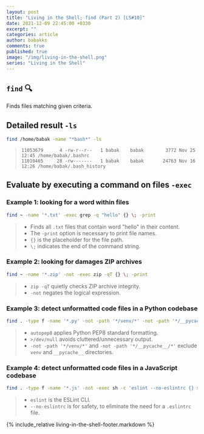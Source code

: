 ```yaml
---
layout: post
title: "Living in the Shell; find (Part 2) [LS#10]"
date: 2021-12-09 22:45:00 +0330
excerpt: ""
categories: article
author: babakks
comments: true
published: true
image: "/img/living-in-the-shell.png"
series: "Living in the Shell"
---
```


## `find` 🔍

Finds files matching given criteria.

## Detailed result `-ls`

```sh
find /home/babak -name "*bash*" -ls
```

> ```text
> 11053679      4 -rw-r--r--   1 babak    babak        3772 Nov 25 12:45 /home/babak/.bashrc
> 11010465     28 -rw-------   1 babak    babak       24763 Nov 16 12:26 /home/babak/.bash_history
> ```

## Evaluate by executing a command on files `-exec`

### Example 1: looking for a word within files

```sh
find ~ -name '*.txt' -exec grep -q "hello" {} \; -print
```

> - Finds all `.txt` files that contain word "hello" in their content.
> - The `-print` option is necessary to print file names.
> - `{}` is the placeholder for the file path.
> - `\;` indicates the end of the command string.

### Example 2: looking for damages ZIP archives

```sh
find ~ -name '*.zip' -not -exec zip -qT {} \; -print
```

> - `zip -qT` quietly checks ZIP archive integrity.
> - `-not` negates the logical expression.

### Example 3: detect unformatted code files in a Python codebase

```sh
find . -type f -name '*.py' -not -path '*/venv/*' -not -path '*/__pycache__/*' -not -exec sh -c 'python3 -m autopep8 {} >/dev/null' \; -print
```

> - `autopep8` applies Python PEP8 standard formatting.
> - `>/dev/null` avoids cluttered/unnecessary output.
> - `-not -path '*/venv/*'` and `-not -path '*/__pycache__/*'` exclude `venv` and `__pycache__` directories.

### Example 4: detect unformatted code files in a JavaScript codebase

```sh
find . -type f -name '*.js' -not -exec sh -c 'eslint --no-eslintrc {} >/dev/null' \; -print
```

> - `eslint` is the ESLint CLI.
> - `--no-eslintrc` is for safety, to eliminate the need for a `.eslintrc` file.

{% include_relative living-in-the-shell-footer.markdown %}
